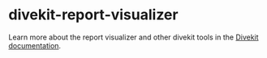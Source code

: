 # divekit-report-visualizer

Learn more about the report visualizer and other divekit tools in
the [Divekit documentation](https://divekit.github.io/docs/report-visualizer/).
